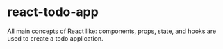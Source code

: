 # react-todo-app
All main concepts of React like: components, props, state, and hooks are used to create a todo application. 
